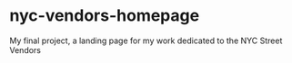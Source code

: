 # nyc-vendors-homepage
My final project, a landing page for my work dedicated to the NYC Street Vendors
